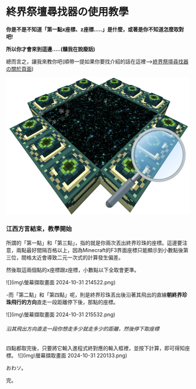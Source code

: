 # 終界祭壇尋找器の使用教學

**你是不是不知道「第一點x座標、z座標.....」是什麼，或著是你不知道怎麼取對吧!**

**所以你才會來到這邊…..(贛我在說廢話)**

總而言之，讓我來教你吧(順帶一提如果你要找介紹的話在這裡-->[終界祭壇尋找器の關於頁面](https://github.com/ABestCookie/End-Portal-Finder))

![](img\未命名.png)

### 江西方言結束，教學開始

所謂的「第一點」和「第三點」，指的就是你兩次丟出終界珍珠的座標。這邊要注意，兩點最好間隔百格以上，因為Minecraft的F3界面座標只能顯示到小數點後第三位，間格太近會導致二元一次式的計算發生偏差。

然後取這兩個點的x座標跟z座標，小數點以下全取會更準。

![](img\螢幕擷取畫面 2024-10-31 214522.png)

-而「第二點」和「第四點」呢，則是終界珍珠丟出後沿著其飛出的直線**朝終界珍珠飛行的方向**直走一段距離停下後，那點的座標。

![](img\螢幕擷取畫面 2024-10-31 215532.png)

###### 沿其飛出方向直走一段你想走多少就走多少的距離，然後停下取座標

四點都取完後，只要將它輸入進程式終對應的輸入框裡，並按下計算，即可得知座標。
![](img\螢幕擷取畫面 2024-10-31 220133.png)

おわソ。

完。
